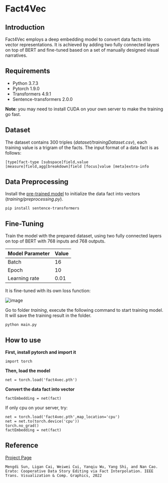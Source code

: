 # Fact4Vec

## Introduction
Fact4Vec employs a deep embedding model to convert data facts into vector representations. It is achieved by adding two fully connected layers on top of BERT and fine-tuned based on a set of manually designed visual narratives.

## Requirements
- Python 3.7.3
- Pytorch 1.9.0
- Transformers 4.9.1
- Sentence-transformers 2.0.0

**Note**: you may need to install CUDA on your own server to make the training go fast.

## Dataset
The dataset contains 300 triples (_dataset/trainingDataset.csv_), each training value is a trigram of the facts. The input format of a data fact is as follows:
```
[type]fact-type [subspace]field,value [measure]field,agg[breakdown]field [focus]value [meta]extra-info
```
## Data Preprocessing
Install the [pre-trained model](https://www.sbert.net/) to initialize the data fact into vectors (_training/preprocessing.py_).
```
pip install sentence-transformers
```

## Fine-Tuning
Train the model with the prepared dataset, using two fully connected layers on top of BERT with 768 inputs and 768 outputs. 

|Model Parameter|Value|
|-------------|-------------------|
|Batch|16|
|Epoch|10|
|Learning rate|0.01|


It is fine-tuned with its own loss function:

![image](https://github.com/idvxlab/fact4vec/blob/master/training/loss_function.png)

Go to folder _training_, execute the following command to start training model. It will save the training result in the folder.
```
python main.py
```

## How to use
**First, install pytorch and import it**
```
import torch
```
**Then, load the model**
```
net = torch.load('fact4vec.pth')
```
**Convert the data fact into vector**
```
factEmbedding = net(fact)
```

If only cpu on your server, try:
```
net = torch.load('fact4vec.pth',map_location='cpu')
net = net.to(torch.device('cpu'))
torch.no_grad()
factEmbedding = net(fact)
```

## Reference
[Project Page](https://erato.idvxlab.com/Project/)
```
Mengdi Sun, Ligan Cai, Weiwei Cui, Yanqiu Wu, Yang Shi, and Nan Cao. Erato: Cooperative Data Story Editing via Fact Interpolation. IEEE Trans. Visualization & Comp. Graphics, 2022
```
